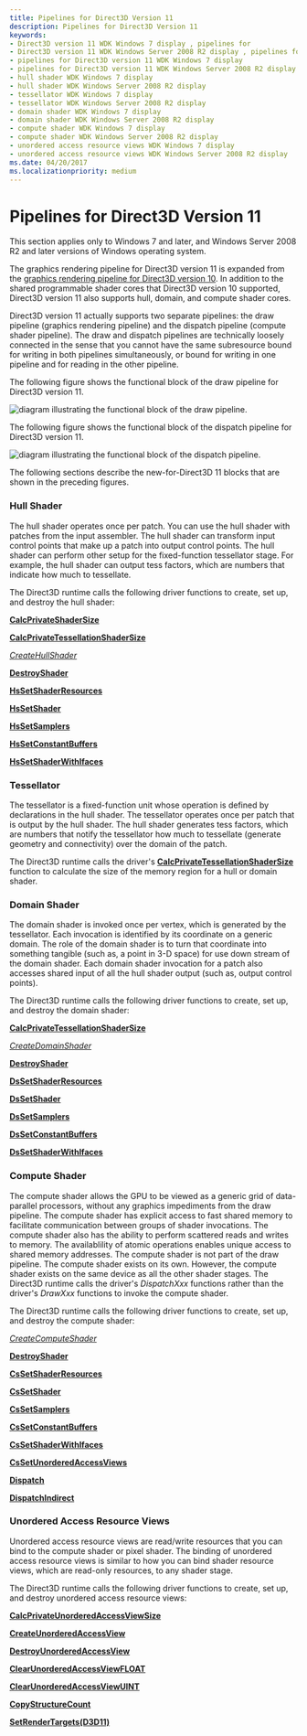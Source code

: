 ```yaml
---
title: Pipelines for Direct3D Version 11
description: Pipelines for Direct3D Version 11
keywords:
- Direct3D version 11 WDK Windows 7 display , pipelines for
- Direct3D version 11 WDK Windows Server 2008 R2 display , pipelines for
- pipelines for Direct3D version 11 WDK Windows 7 display
- pipelines for Direct3D version 11 WDK Windows Server 2008 R2 display
- hull shader WDK Windows 7 display
- hull shader WDK Windows Server 2008 R2 display
- tessellator WDK Windows 7 display
- tessellator WDK Windows Server 2008 R2 display
- domain shader WDK Windows 7 display
- domain shader WDK Windows Server 2008 R2 display
- compute shader WDK Windows 7 display
- compute shader WDK Windows Server 2008 R2 display
- unordered access resource views WDK Windows 7 display
- unordered access resource views WDK Windows Server 2008 R2 display
ms.date: 04/20/2017
ms.localizationpriority: medium
---
```


# Pipelines for Direct3D Version 11


This section applies only to Windows 7 and later, and Windows Server 2008 R2 and later versions of Windows operating system.

The graphics rendering pipeline for Direct3D version 11 is expanded from the [graphics rendering pipeline for Direct3D version 10](rendering-pipeline.md). In addition to the shared programmable shader cores that Direct3D version 10 supported, Direct3D version 11 also supports hull, domain, and compute shader cores.

Direct3D version 11 actually supports two separate pipelines: the draw pipeline (graphics rendering pipeline) and the dispatch pipeline (compute shader pipeline). The draw and dispatch pipelines are technically loosely connected in the sense that you cannot have the same subresource bound for writing in both pipelines simultaneously, or bound for writing in one pipeline and for reading in the other pipeline.

The following figure shows the functional block of the draw pipeline for Direct3D version 11.

![diagram illustrating the functional block of the draw pipeline.](images/pipeline-dx11.png)

The following figure shows the functional block of the dispatch pipeline for Direct3D version 11.

![diagram illustrating the functional block of the dispatch pipeline.](images/pipeline-compute.png)

The following sections describe the new-for-Direct3D 11 blocks that are shown in the preceding figures.

### <span id="hull_shader"></span><span id="HULL_SHADER"></span>Hull Shader

The hull shader operates once per patch. You can use the hull shader with patches from the input assembler. The hull shader can transform input control points that make up a patch into output control points. The hull shader can perform other setup for the fixed-function tessellator stage. For example, the hull shader can output tess factors, which are numbers that indicate how much to tessellate.

The Direct3D runtime calls the following driver functions to create, set up, and destroy the hull shader:

[**CalcPrivateShaderSize**](/windows-hardware/drivers/ddi/d3d10umddi/nc-d3d10umddi-pfnd3d10ddi_calcprivateshadersize)

[**CalcPrivateTessellationShaderSize**](/windows-hardware/drivers/ddi/d3d10umddi/nc-d3d10umddi-pfnd3d11ddi_calcprivatetessellationshadersize)

[*CreateHullShader*](/windows-hardware/drivers/ddi/d3d10umddi/nc-d3d10umddi-pfnd3d11ddi_createhullshader)

[**DestroyShader**](/windows-hardware/drivers/ddi/d3d10umddi/nc-d3d10umddi-pfnd3d10ddi_destroyshader)

[**HsSetShaderResources**](/windows-hardware/drivers/ddi/d3d10umddi/nc-d3d10umddi-pfnd3d10ddi_setshaderresources)

[**HsSetShader**](/windows-hardware/drivers/ddi/d3d10umddi/nc-d3d10umddi-pfnd3d10ddi_setshader)

[**HsSetSamplers**](/windows-hardware/drivers/ddi/d3d10umddi/nc-d3d10umddi-pfnd3d10ddi_setsamplers)

[**HsSetConstantBuffers**](/windows-hardware/drivers/ddi/d3d10umddi/nc-d3d10umddi-pfnd3d10ddi_setconstantbuffers)

[**HsSetShaderWithIfaces**](/windows-hardware/drivers/ddi/d3d10umddi/nc-d3d10umddi-pfnd3d11ddi_setshader_with_ifaces)

### <span id="tessellator"></span><span id="TESSELLATOR"></span>Tessellator

The tessellator is a fixed-function unit whose operation is defined by declarations in the hull shader. The tessellator operates once per patch that is output by the hull shader. The hull shader generates tess factors, which are numbers that notify the tessellator how much to tessellate (generate geometry and connectivity) over the domain of the patch.

The Direct3D runtime calls the driver's [**CalcPrivateTessellationShaderSize**](/windows-hardware/drivers/ddi/d3d10umddi/nc-d3d10umddi-pfnd3d11ddi_calcprivatetessellationshadersize) function to calculate the size of the memory region for a hull or domain shader.

### <span id="domain_shader"></span><span id="DOMAIN_SHADER"></span>Domain Shader

The domain shader is invoked once per vertex, which is generated by the tessellator. Each invocation is identified by its coordinate on a generic domain. The role of the domain shader is to turn that coordinate into something tangible (such as, a point in 3-D space) for use down stream of the domain shader. Each domain shader invocation for a patch also accesses shared input of all the hull shader output (such as, output control points).

The Direct3D runtime calls the following driver functions to create, set up, and destroy the domain shader:

[**CalcPrivateTessellationShaderSize**](/windows-hardware/drivers/ddi/d3d10umddi/nc-d3d10umddi-pfnd3d11ddi_calcprivatetessellationshadersize)

[*CreateDomainShader*](/windows-hardware/drivers/ddi/d3d10umddi/nc-d3d10umddi-pfnd3d11ddi_createdomainshader)

[**DestroyShader**](/windows-hardware/drivers/ddi/d3d10umddi/nc-d3d10umddi-pfnd3d10ddi_destroyshader)

[**DsSetShaderResources**](/windows-hardware/drivers/ddi/d3d10umddi/nc-d3d10umddi-pfnd3d10ddi_setshaderresources)

[**DsSetShader**](/windows-hardware/drivers/ddi/d3d10umddi/nc-d3d10umddi-pfnd3d10ddi_setshader)

[**DsSetSamplers**](/windows-hardware/drivers/ddi/d3d10umddi/nc-d3d10umddi-pfnd3d10ddi_setsamplers)

[**DsSetConstantBuffers**](/windows-hardware/drivers/ddi/d3d10umddi/nc-d3d10umddi-pfnd3d10ddi_setconstantbuffers)

[**DsSetShaderWithIfaces**](/windows-hardware/drivers/ddi/d3d10umddi/nc-d3d10umddi-pfnd3d11ddi_setshader_with_ifaces)

### <span id="compute_shader"></span><span id="COMPUTE_SHADER"></span>Compute Shader

The compute shader allows the GPU to be viewed as a generic grid of data-parallel processors, without any graphics impediments from the draw pipeline. The compute shader has explicit access to fast shared memory to facilitate communication between groups of shader invocations. The compute shader also has the ability to perform scattered reads and writes to memory. The availablility of atomic operations enables unique access to shared memory addresses. The compute shader is not part of the draw pipeline. The compute shader exists on its own. However, the compute shader exists on the same device as all the other shader stages. The Direct3D runtime calls the driver's *DispatchXxx* functions rather than the driver's *DrawXxx* functions to invoke the compute shader.

The Direct3D runtime calls the following driver functions to create, set up, and destroy the compute shader:

[*CreateComputeShader*](/windows-hardware/drivers/ddi/d3d10umddi/nc-d3d10umddi-pfnd3d11ddi_createcomputeshader)

[**DestroyShader**](/windows-hardware/drivers/ddi/d3d10umddi/nc-d3d10umddi-pfnd3d10ddi_destroyshader)

[**CsSetShaderResources**](/windows-hardware/drivers/ddi/d3d10umddi/nc-d3d10umddi-pfnd3d10ddi_setshaderresources)

[**CsSetShader**](/windows-hardware/drivers/ddi/d3d10umddi/nc-d3d10umddi-pfnd3d10ddi_setshader)

[**CsSetSamplers**](/windows-hardware/drivers/ddi/d3d10umddi/nc-d3d10umddi-pfnd3d10ddi_setsamplers)

[**CsSetConstantBuffers**](/windows-hardware/drivers/ddi/d3d10umddi/nc-d3d10umddi-pfnd3d10ddi_setconstantbuffers)

[**CsSetShaderWithIfaces**](/windows-hardware/drivers/ddi/d3d10umddi/nc-d3d10umddi-pfnd3d11ddi_setshader_with_ifaces)

[**CsSetUnorderedAccessViews**](/windows-hardware/drivers/ddi/d3d10umddi/nc-d3d10umddi-pfnd3d11ddi_setunorderedaccessviews)

[**Dispatch**](/windows-hardware/drivers/ddi/d3d10umddi/nc-d3d10umddi-pfnd3d11ddi_dispatch)

[**DispatchIndirect**](/windows-hardware/drivers/ddi/d3d10umddi/nc-d3d10umddi-pfnd3d11ddi_dispatchindirect)

### <span id="unordered_access_resource_views"></span><span id="UNORDERED_ACCESS_RESOURCE_VIEWS"></span>Unordered Access Resource Views

Unordered access resource views are read/write resources that you can bind to the compute shader or pixel shader. The binding of unordered access resource views is similar to how you can bind shader resource views, which are read-only resources, to any shader stage.

The Direct3D runtime calls the following driver functions to create, set up, and destroy unordered access resource views:

[**CalcPrivateUnorderedAccessViewSize**](/windows-hardware/drivers/ddi/d3d10umddi/nc-d3d10umddi-pfnd3d11ddi_calcprivateunorderedaccessviewsize)

[**CreateUnorderedAccessView**](/windows-hardware/drivers/ddi/d3d10umddi/nc-d3d10umddi-pfnd3d11ddi_createunorderedaccessview)

[**DestroyUnorderedAccessView**](/windows-hardware/drivers/ddi/d3d10umddi/nc-d3d10umddi-pfnd3d11ddi_destroyunorderedaccessview)

[**ClearUnorderedAccessViewFLOAT**](/windows-hardware/drivers/ddi/d3d10umddi/nc-d3d10umddi-pfnd3d11ddi_clearunorderedaccessviewfloat)

[**ClearUnorderedAccessViewUINT**](/windows-hardware/drivers/ddi/d3d10umddi/nc-d3d10umddi-pfnd3d11ddi_clearunorderedaccessviewuint)

[**CopyStructureCount**](/windows-hardware/drivers/ddi/d3d10umddi/nc-d3d10umddi-pfnd3d11ddi_copystructurecount)

[**SetRenderTargets(D3D11)**](/windows-hardware/drivers/ddi/d3d10umddi/nc-d3d10umddi-pfnd3d11ddi_setrendertargets)

 


